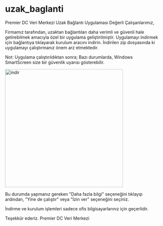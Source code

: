 # uzak_baglanti
Premier DC Veri Merkezi Uzak Bağlantı Uygulaması 
Değerli Çalışanlarımız,



Firmamız tarafından, uzaktan bağlantıları daha verimli ve güvenli hale getirebilmek amacıyla özel bir uygulama geliştirilmiştir. Uygulamayı indirmek için bağlantıya tıklayarak kurulum aracını indirin. İndirilen zip dosyasında ki uygulamayı çalıştırmanız önem arz etmektedir. 



Not: Uygulama çalıştırıldıktan sonra;
Bazı durumlarda, Windows SmartScreen size bir güvenlik uyarısı gösterebilir.



<img width="386" alt="indir" src="https://github.com/premier-dc/uzak_baglanti/assets/138769717/14f30f4d-d31c-4ed3-b53e-498bbd033f42">




Bu durumda yapmanız gereken "Daha fazla bilgi" seçeneğini tıklayıp ardından, "Yine de çalıştır" veya "İzin ver" seçeneğini seçiniz.



İndirme ve kurulum işlemleri sadece ofis bilgisayarlarınız için geçerlidir.


Teşekkür ederiz.
Premier DC Veri Merkezi
